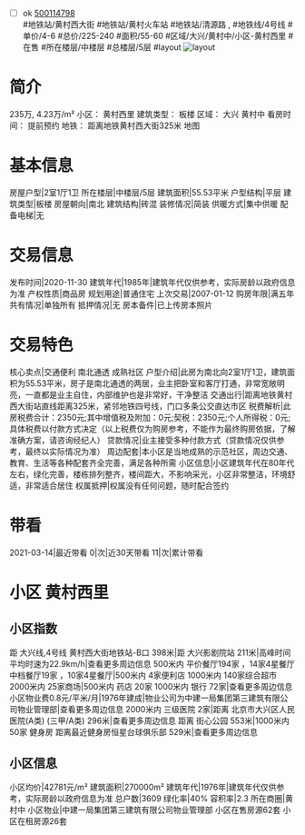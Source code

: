 - [ ] ok [500114798](https://bj.5i5j.com/ershoufang/500114798.html)  
 #地铁站/黄村西大街 #地铁站/黄村火车站 #地铁站/清源路 ,  #地铁线/4号线
#单价/4-6 #总价/225-240 #面积/55-60   #区域/大兴/黄村中/小区-黄村西里 #在售 #所在楼层/中楼层 #总楼层/5层 #layout 
![layout](http://image2.5i5j.com//group2/M00/8C/C2/CgqJNFz_I_2AW7H9AAGIjveN8r8653.jpg_P5.jpg) 
# 简介 
 235万,  4.23万/m² 
小区： 黄村西里
建筑类型： 板楼
区域： 大兴 黄村中
看房时间： 提前预约
地铁： 距离地铁黄村西大街325米 地图
# 基本信息 
 房屋户型|2室1厅1卫
所在楼层|中楼层/5层
建筑面积|55.53平米
户型结构|平层
建筑类型|板楼
房屋朝向|南北
建筑结构|砖混
装修情况|简装
供暖方式|集中供暖
配备电梯|无
# 交易信息 
 发布时间|2020-11-30
建筑年代|1985年|建筑年代仅供参考，实际房龄以政府信息为准
产权性质|商品房
规划用途|普通住宅
上次交易|2007-01-12
购房年限|满五年
共有情况|单独所有
抵押情况|无
房本备件|已上传房本照片
# 交易特色 
 核心卖点|交通便利 南北通透 成熟社区
户型介绍|此房为南北向2室1厅1卫，建筑面积为55.53平米，房子是南北通透的两居，业主把卧室和客厅打通，非常宽敞明亮，一直都是业主自住，内部维护也是非常好，干净整洁
交通出行|距离地铁黄村西大街站直线距离325米，紧邻地铁四号线，门口多条公交直达市区
税费解析|此房税费合计：2350元;其中增值税及附加：0元;契税：2350元;个人所得税：0元;具体税费以付款方式决定（以上税费仅为购房参考，不能作为最终购房依据，了解准确方案，请咨询经纪人）
贷款情况|业主接受多种付款方式（贷款情况仅供参考，最终以实际情况为准）
周边配套|本小区是当地成熟的示范社区，周边交通、教育、生活等各种配套齐全完善，满足各种所需
小区信息|小区建筑年代在80年代左右，绿化完善，楼栋排列整齐，楼间距大，不影响采光，小区非常整洁，环境舒适，非常适合居住
权属抵押|权属没有任何问题，随时配合签约
# 带看 
 2021-03-14|最近带看	 0|次|近30天带看	 11|次|累计带看
# 小区 黄村西里
## 小区指数 
 距 大兴线,4号线 黄村西大街地铁站-B口 398米|距 大兴影剧院站 211米|高峰时间平均时速为22.9km/h|查看更多周边信息
500米内 平价餐厅194家 ，14家4星餐厅
中档餐厅19家 ，10家4星餐厅|500米内 4家便利店
1000米内 140家综合超市
2000米内 25家商场|500米内 药店 20家
1000米内 银行 72家|查看更多周边信息
小区物业费0.8元/平米/月|1976年建成|物业公司为中建一局集团第三建筑有限公司物业管理部|查看更多周边信息
2000米内 三级医院 2家|距离 北京市大兴区人民医院(A类) (三甲/A类) 296米|查看更多周边信息
距离 街心公园 553米|1000米内 50家 健身房
距离最近健身房恒星台球俱乐部 529米|查看更多周边信息
## 小区信息 
 小区均价|42781元/m²
建筑面积|270000m²
建筑年代|1976年|建筑年代仅供参考，实际房龄以政府信息为准
总户数|3609
绿化率|40%
容积率|2.3
所在商圈|黄村中
小区物业|中建一局集团第三建筑有限公司物业管理部
小区在售房源62套
小区在租房源26套
